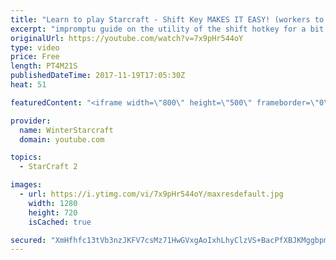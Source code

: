 ```yaml
---
title: "Learn to play Starcraft - Shift Key MAKES IT EASY! (workers to gas, waypoints, ctrl grps, moving)"
excerpt: "impromptu guide on the utility of the shift hotkey for a bit of everything"
originalUrl: https://youtube.com/watch?v=7x9pHr544oY
type: video
price: Free
length: PT4M21S
publishedDateTime: 2017-11-19T17:05:30Z
heat: 51

featuredContent: "<iframe width=\"800\" height=\"500\" frameborder=\"0\" src=\"https://www.youtube.com/embed/7x9pHr544oY\" allow=\"accelerometer; autoplay; encrypted-media; gyroscope; picture-in-picture\" allowfullscreen></iframe>"

provider:
  name: WinterStarcraft
  domain: youtube.com

topics:
  - StarCraft 2

images:
  - url: https://i.ytimg.com/vi/7x9pHr544oY/maxresdefault.jpg
    width: 1280
    height: 720
    isCached: true

secured: "XmHfhfc13tVb3nzJKFV7csMz71HwGVxgAoIxhLhyClzVS+BacPfXBJKMggbpm8osZ/rgSwFexPL5+OUjyZvWRFqk2kTukhFTysWTDKIcklAJExTjwa7Q86U/1dj2oHXGnQz+iAK+OUpxIsppQhBjcwBHCGqzTrdduOHY6C/0iF0ma+4gX8/l2RQbZ7YmCw8nqjgxPrZx3k141vr3rg+/Gvg871T/Q6cqnqgjNQKdobJJMNJehQKOjWnKSWeS4NI7QLbxgu0TJYCVLqREzriFx9uNs3UK35yDSlQS7bVicE7uPAFd5ZzFE4IR9hN95lMWIyj9z2hUxGbv+y5MOUOBugZns7FxWVRBpENXpHOgVc46AR1avGDDTCm2r7m75pPD0IpyPw8mSnrHM8YjVTWz09gLK4ajHmnhH3/X5XdUilk=;s2C/s6kL9ffLk7zDXw+HrA=="
---
```


